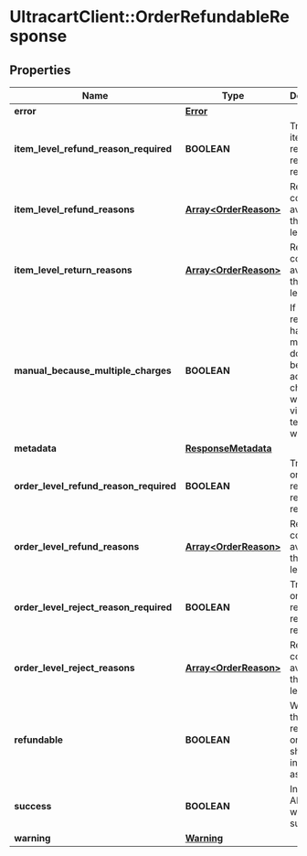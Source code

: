 # UltracartClient::OrderRefundableResponse

## Properties
Name | Type | Description | Notes
------------ | ------------- | ------------- | -------------
**error** | [**Error**](Error.md) |  | [optional] 
**item_level_refund_reason_required** | **BOOLEAN** | True if the item level refund reason is required | [optional] 
**item_level_refund_reasons** | [**Array&lt;OrderReason&gt;**](OrderReason.md) | Reason codes available at the item level. | [optional] 
**item_level_return_reasons** | [**Array&lt;OrderReason&gt;**](OrderReason.md) | Return codes available at the item level. | [optional] 
**manual_because_multiple_charges** | **BOOLEAN** | If true, this refund will have to be manually done because of additional charges with the virtual terminal were made | [optional] 
**metadata** | [**ResponseMetadata**](ResponseMetadata.md) |  | [optional] 
**order_level_refund_reason_required** | **BOOLEAN** | True if the order level refund reason is required | [optional] 
**order_level_refund_reasons** | [**Array&lt;OrderReason&gt;**](OrderReason.md) | Reason codes available at the order level. | [optional] 
**order_level_reject_reason_required** | **BOOLEAN** | True if the order level reject reason is required | [optional] 
**order_level_reject_reasons** | [**Array&lt;OrderReason&gt;**](OrderReason.md) | Reject codes available at the order level. | [optional] 
**refundable** | **BOOLEAN** | Whether the order is refundable or not.  Null should be interpreted as false. | [optional] 
**success** | **BOOLEAN** | Indicates if API call was successful | [optional] 
**warning** | [**Warning**](Warning.md) |  | [optional] 


